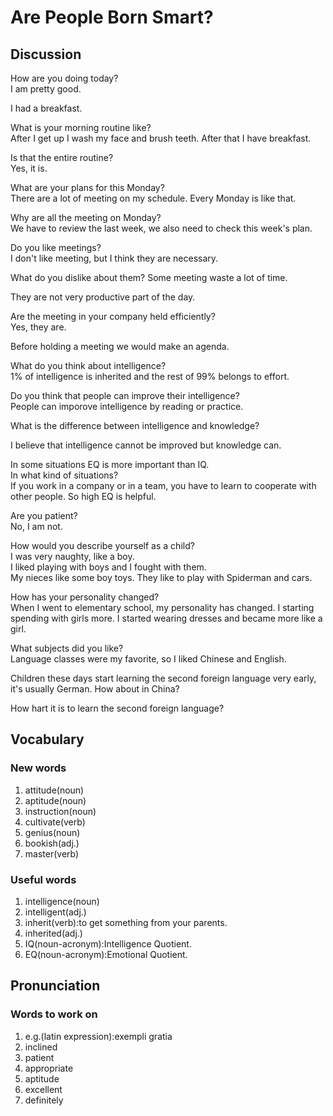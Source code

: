 # Are People Born Smart?
## Discussion
How are you doing today?  
I am pretty good.  

I had a breakfast.  

What is your morning routine like?  
After I get up I wash my face and brush teeth. After that I have breakfast.  

Is that the entire routine?  
Yes, it is.  

What are your plans for this Monday?  
There are a lot of meeting on my schedule. Every Monday is like that.  

Why are all the meeting on Monday?  
We have to review the last week, we also need to check this week's plan.    

Do you like meetings?  
I don't like meeting, but I think they are necessary.  

What do you dislike about them? 
Some meeting waste a lot of time.  

They are not very productive part of the day.  

Are the meeting in your company held efficiently?  
Yes, they are.  

Before holding a meeting we would make an agenda.   

What do you think about intelligence?  
1% of intelligence is inherited and the rest of 99% belongs to effort.  

Do you think that people can improve their intelligence?  
People can imporove intelligence by reading or practice.  

What is the difference between intelligence and knowledge?  

I believe that intelligence cannot be improved but knowledge can.  

In some situations EQ is more important than IQ.  
In what kind of situations?  
If you work in a company or in a team, you have to learn to cooperate with other people. So high EQ is helpful.  

Are you patient?  
No, I am not.  

How would you describe yourself as a child?  
I was very naughty, like a boy.  
I liked playing with boys and I fought with them.  
My nieces like some boy toys. They like to play with Spiderman and cars.  

How has your personality changed?  
When I went to elementary school, my personality has changed. 
I starting spending with girls more. I started wearing dresses and became more like a girl.   

What subjects did you like?  
Language classes were my favorite, so I liked Chinese and English.  

Children these days start learning the second foreign language very early, it's usually German. How about in China?   

How hart it is to learn the second foreign language?  


## Vocabulary
### New words
1. attitude(noun)
1. aptitude(noun)
1. instruction(noun)
1. cultivate(verb)
1. genius(noun)
1. bookish(adj.)
1. master(verb)

### Useful words
1. intelligence(noun)
1. intelligent(adj.)
1. inherit(verb):to get something from your parents.
1. inherited(adj.)
1. IQ(noun-acronym):Intelligence Quotient.
1. EQ(noun-acronym):Emotional Quotient.

## Pronunciation
### Words to work on
1. e.g.(latin expression):exempli gratia
1. inclined
1. patient
1. appropriate
1. aptitude
1. excellent
1. definitely
